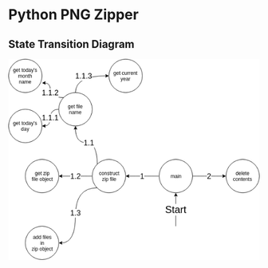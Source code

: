 <h1> Python PNG Zipper </h1>

<h2> State Transition Diagram </h2>
  
<p align="center">
  <img src="https://raw.githubusercontent.com/hacksura/PNG-Python-Zipper/master/state%20.png" alt="State Transition Diagram"></img>
</p>
